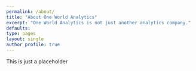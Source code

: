 ```yaml
---
permalink: /about/
title: "About One World Analytics"
excerpt: "One World Analytics is not just another analytics company."
defaults:
type: pages
layout: single
author_profile: true
---
```

This is just a placeholder
